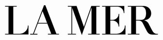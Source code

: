<svg id="logo" viewBox="0 0 2517 500"><title>logo icon</title><path d="M2503.8 479.3c-29.3 0-54.2-5.1-85.5-65.3-28.6-55-37-71-54.8-106-16.1-30.6-45.7-51.9-79.9-57.4 71-1.7 122.7-42.5 122.7-116.3 0-68.8-54-122.2-127.3-122.2h-257.8v12h56.1v455.1h-56.1v12h191.2v-12h-56.2v-222h37.6c54.1 0 65.7 26.6 81.3 57.6 25.7 51.5 33.8 67.7 55.7 111.5 23.2 46.3 46.7 67.2 104.8 67.2 37.9 0 81.5-2.8 81.5-2.8v-11.6h-13.3zm-262.9-233.6h-84.8v-222h84.9c61.4 0 80.9 48.6 80.9 110.3.3 60.4-19.1 111.7-81 111.7zm-405.5 233.6h-102.6v-222h36.9c55.7 0 100.8 45.1 100.8 100.8h8.9V144.9h-8.9c0 55.7-45.1 100.8-100.8 100.8h-36.9v-222h114c59.4 0 107.5 48.1 107.5 107.5h9.4v-119h-366v12h56.2v455.1h-56.2v12h385.1v-150h-9.4c0 76.2-61.8 138-138 138zm-537.1-116.7L1177.7 12.1h-144.4v12h59.7v455.2h-59.7v12h134v-12H1105V44.5L1264 500l159.3-460.2v439.5H1367v12h191.3v-12h-56.2V24.1h56.2v-12h-138.6zM237.7 479.3H135V24.1h56.2v-12H0v12h56.2v455.2H0v12h385.1v-150h-9.4c0 76.2-61.8 138-138 138zM662.9 0H641L460.2 479.5h-47.1v12h119.3v-12.2h-59l64.8-171.8h157.2l65.3 171.8h-55.4v12h181.8v-12h-42.4L662.9 0zm-120 295.5l73.9-195.9 74.4 195.9H542.9z"></path></svg>